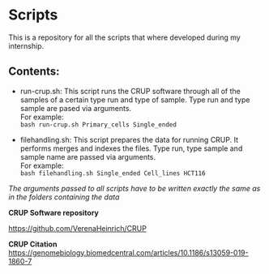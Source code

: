 # **Scripts**

This is a repository for all the scripts that where developed during my internship.

## Contents: 
- run-crup.sh: This script runs the CRUP software through all of the samples of a certain type run and type of sample. Type run and type sample are pased via arguments.<br/> 
For example:<br/> 
`bash run-crup.sh Primary_cells Single_ended`



- filehandling.sh: This script prepares the data for running CRUP. It performs merges and indexes the files. Type run, type sample and sample name are passed via arguments.<br/>
For example:<br/>
`bash filehandling.sh Single_ended Cell_lines HCT116`

*The arguments passed to all scripts have to be written exactly the same as in the folders containing the data*

**CRUP Software repository** 

https://github.com/VerenaHeinrich/CRUP

**CRUP Citation**
https://genomebiology.biomedcentral.com/articles/10.1186/s13059-019-1860-7

 






